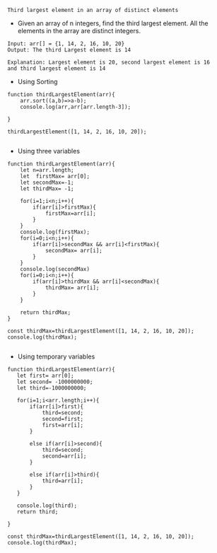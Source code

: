 `Third largest element in an array of distinct elements`

- Given an array of n integers, find the third largest element. All the elements in the array are distinct integers.

```
Input: arr[] = {1, 14, 2, 16, 10, 20}
Output: The third Largest element is 14

Explanation: Largest element is 20, second largest element is 16
and third largest element is 14

```

- Using Sorting

```
function thirdLargestElement(arr){
    arr.sort((a,b)=>a-b);
    console.log(arr,arr[arr.length-3]);

}

thirdLargestElement([1, 14, 2, 16, 10, 20]);


```

- Using three variables

```
function thirdLargestElement(arr){
    let n=arr.length;
    let  firstMax= arr[0];
    let secondMax=-1;
    let thirdMax= -1;

    for(i=1;i<n;i++){
        if(arr[i]>firstMax){
            firstMax=arr[i];
        }
    }
    console.log(firstMax);
    for(i=0;i<n;i++){
        if(arr[i]>secondMax && arr[i]<firstMax){
            secondMax= arr[i];
        }
    }
    console.log(secondMax)
    for(i=0;i<n;i++){
        if(arr[i]>thirdMax && arr[i]<secondMax){
            thirdMax= arr[i];
        }
    }

    return thirdMax;
}

const thirdMax=thirdLargestElement([1, 14, 2, 16, 10, 20]);
console.log(thirdMax);


```

- Using temporary variables

```
function thirdLargestElement(arr){
   let first= arr[0];
   let second= -1000000000;
   let third=-1000000000;

   for(i=1;i<arr.length;i++){
       if(arr[i]>first){
           third=second;
           second=first;
           first=arr[i];
       }

       else if(arr[i]>second){
           third=second;
           second=arr[i];
       }

       else if(arr[i]>third){
           third=arr[i];
       }
   }

   console.log(third);
   return third;

}

const thirdMax=thirdLargestElement([1, 14, 2, 16, 10, 20]);
console.log(thirdMax);

```
